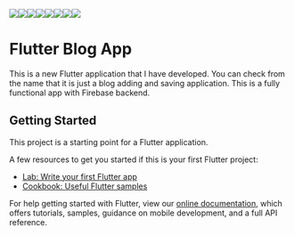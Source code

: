 [![](https://sourcerer.io/fame/himanshusharma89/himanshusharma89/Flutter-Blog-App/images/0)](https://sourcerer.io/fame/himanshusharma89/himanshusharma89/Flutter-Blog-App/links/0)[![](https://sourcerer.io/fame/himanshusharma89/himanshusharma89/Flutter-Blog-App/images/1)](https://sourcerer.io/fame/himanshusharma89/himanshusharma89/Flutter-Blog-App/links/1)[![](https://sourcerer.io/fame/himanshusharma89/himanshusharma89/Flutter-Blog-App/images/2)](https://sourcerer.io/fame/himanshusharma89/himanshusharma89/Flutter-Blog-App/links/2)[![](https://sourcerer.io/fame/himanshusharma89/himanshusharma89/Flutter-Blog-App/images/3)](https://sourcerer.io/fame/himanshusharma89/himanshusharma89/Flutter-Blog-App/links/3)[![](https://sourcerer.io/fame/himanshusharma89/himanshusharma89/Flutter-Blog-App/images/4)](https://sourcerer.io/fame/himanshusharma89/himanshusharma89/Flutter-Blog-App/links/4)[![](https://sourcerer.io/fame/himanshusharma89/himanshusharma89/Flutter-Blog-App/images/5)](https://sourcerer.io/fame/himanshusharma89/himanshusharma89/Flutter-Blog-App/links/5)[![](https://sourcerer.io/fame/himanshusharma89/himanshusharma89/Flutter-Blog-App/images/6)](https://sourcerer.io/fame/himanshusharma89/himanshusharma89/Flutter-Blog-App/links/6)[![](https://sourcerer.io/fame/himanshusharma89/himanshusharma89/Flutter-Blog-App/images/7)](https://sourcerer.io/fame/himanshusharma89/himanshusharma89/Flutter-Blog-App/links/7)
# Flutter Blog App

This is a new Flutter application that I have developed. You can check from the name that it is just a blog adding and saving application.
This is a fully functional app with Firebase backend.

## Getting Started

This project is a starting point for a Flutter application.

A few resources to get you started if this is your first Flutter project:

- [Lab: Write your first Flutter app](https://flutter.dev/docs/get-started/codelab)
- [Cookbook: Useful Flutter samples](https://flutter.dev/docs/cookbook)

For help getting started with Flutter, view our
[online documentation](https://flutter.dev/docs), which offers tutorials,
samples, guidance on mobile development, and a full API reference.
